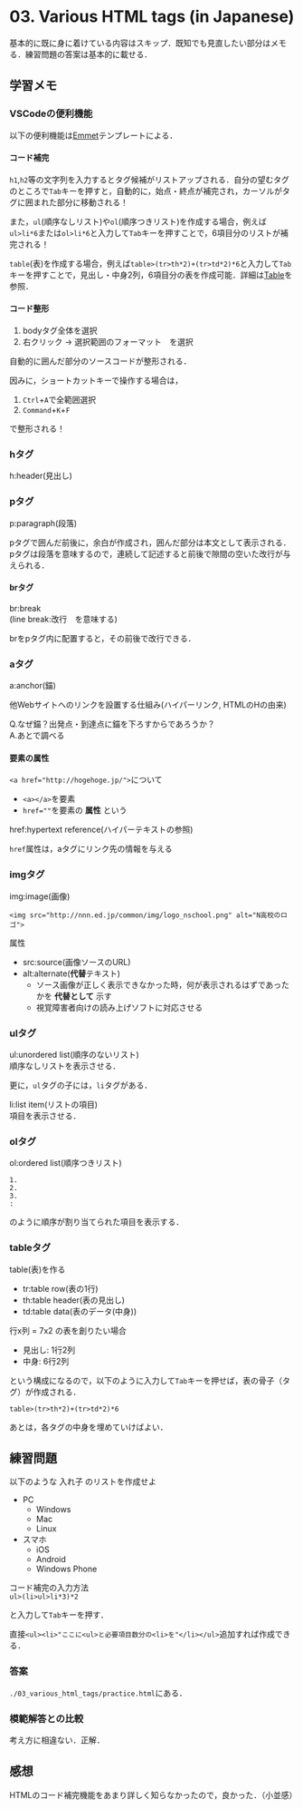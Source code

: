 # 03. Various HTML tags (in Japanese)

基本的に既に身に着けている内容はスキップ．既知でも見直したい部分はメモる．練習問題の答案は基本的に載せる．

## 学習メモ

### VSCodeの便利機能

以下の便利機能は[Emmet](https://emmet.io/)テンプレートによる．

#### コード補完

`h1`,`h2`等の文字列を入力するとタグ候補がリストアップされる．自分の望むタグのところで`Tab`キーを押すと，自動的に，始点・終点が補完され，カーソルがタグに囲まれた部分に移動される！

また，`ul`(順序なしリスト)や`ol`(順序つきリスト)を作成する場合，例えば`ul>li*6`または`ol>li*6`と入力して`Tab`キーを押すことで，6項目分のリストが補完される！

`table`(表)を作成する場合，例えば`table>(tr>th*2)+(tr>td*2)*6`と入力して`Tab`キーを押すことで，見出し・中身2列，6項目分の表を作成可能．詳細は[Table](https://github.com/ababa893/nnn_workbook/blob/master/01/03_various_html_tags.md#table%E3%82%BF%E3%82%B0)を参照．

#### コード整形

1. bodyタグ全体を選択
2. 右クリック -> 選択範囲のフォーマット　を選択

自動的に囲んだ部分のソースコードが整形される．

因みに，ショートカットキーで操作する場合は，

1. `Ctrl`+`A`で全範囲選択
2. `Command`+`K`+`F`

で整形される！

### hタグ

h:header(見出し)

### pタグ

p:paragraph(段落)

pタグで囲んだ前後に，余白が作成され，囲んだ部分は本文として表示される．
pタグは段落を意味するので，連続して記述すると前後で隙間の空いた改行が与えられる．

#### brタグ

br:break<br>
(line break:改行　を意味する)

brをpタグ内に配置すると，その前後で改行できる．

### aタグ

a:anchor(錨)

他Webサイトへのリンクを設置する仕組み(ハイパーリンク, HTMLのHの由来)

Q.なぜ錨？出発点・到達点に錨を下ろすからであろうか？<br>
A.あとで調べる


#### 要素の属性

`<a href="http://hogehoge.jp/">`について

- `<a></a>`を要素
- `href=""`を要素の **属性** 
という

href:hypertext reference(ハイパーテキストの参照)

`href`属性は，aタグにリンク先の情報を与える

### imgタグ

img:image(画像)

`<img src="http://nnn.ed.jp/common/img/logo_nschool.png" alt="N高校のロゴ">`

属性<br>
- src:source(画像ソースのURL)
- alt:alternate(**代替**テキスト)　
    - ソース画像が正しく表示できなかった時，何が表示されるはずであったかを **代替として** 示す
    - 視覚障害者向けの読み上げソフトに対応させる

### ulタグ

ul:unordered list(順序のないリスト)<br>
順序なしリストを表示させる．

更に，`ul`タグの子には，`li`タグがある．

li:list item(リストの項目)<br>
項目を表示させる．

### olタグ

ol:ordered list(順序つきリスト)<br>

```
1.
2.  
3. 
:
```

のように順序が割り当てられた項目を表示する．


### tableタグ

table(表)を作る

- tr:table row(表の1行)
- th:table header(表の見出し)
- td:table data(表のデータ(中身))


行x列 = 7x2 の表を創りたい場合<br>
- 見出し: 1行2列
- 中身: 6行2列

という構成になるので，以下のように入力して`Tab`キーを押せば，表の骨子（タグ）が作成される．

```
table>(tr>th*2)+(tr>td*2)*6
```

あとは，各タグの中身を埋めていけばよい．

## 練習問題

以下のような 入れ子 のリストを作成せよ


- PC
    - Windows
    - Mac
    - Linux
- スマホ
    - iOS
    - Android
    - Windows Phone 

コード補完の入力方法<br>
`ul>(li>ul>li*3)*2`

と入力して`Tab`キーを押す．

直接`<ul><li>"ここに<ul>と必要項目数分の<li>を"</li></ul>`追加すれば作成できる．

### 答案

`./03_various_html_tags/practice.html`にある．

### 模範解答との比較

考え方に相違ない．正解．

## 感想

HTMLのコード補完機能をあまり詳しく知らなかったので，良かった．（小並感）